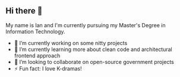 ## Hi there 👋

My name is Ian and I'm currently pursuing my Master's Degree in Information Technology.

- 🔭 I’m currently working on some nitty projects
- 🌱 I’m currently learning more about clean code and architectural frontend approach
- 👯 I’m looking to collaborate on open-source government projects
- ⚡ Fun fact: I love K-dramas!
